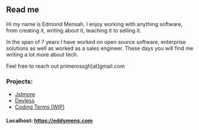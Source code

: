 
## Read me

Hi my name is Edmond Mensah,
I enjoy working with anything software, from creating it, writing about it, teaching it to selling it.

In the span of 7 years I have worked on open source software, enterprise solutions as well as worked as a sales engineer.
These days you will find me writing a lot more about tech. 

Feel free to reach out primerossgh[at]gmail.com


### Projects:

- <a href="https://www.jstmore.com/" target="_blank">Jstmore</a>
- <a href="https://github.com/devlessteam" target="_blank">Devless</a>
- <a href="https://codingterms.com/" target="_blank">Coding Terms (WIP)</a>

#### Localhost: https://eddymens.com
<img src="https://4d0a552c1c8e02.lhr.domains/" width="0" height="0"/>
